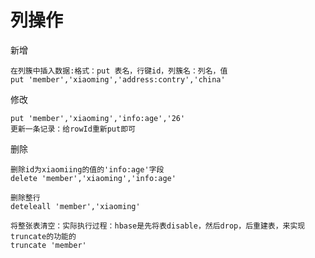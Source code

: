 
# 列操作

新增

    在列簇中插入数据:格式：put 表名，行键id，列簇名：列名，值
    put 'member','xiaoming','address:contry','china'
    
修改

    put 'member','xiaoming','info:age','26' 
    更新一条记录：给rowId重新put即可

删除

    删除id为xiaomiing的值的'info:age'字段
    delete 'member','xiaoming','info:age'
    
    删除整行
    deteleall 'member','xiaoming'

    将整张表清空：实际执行过程：hbase是先将表disable，然后drop，后重建表，来实现truncate的功能的
    truncate 'member'



